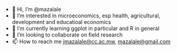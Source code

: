 - 👋 Hi, I’m @mazalale
- 👀 I’m interested in microeconomics, esp health, agricultural, development and educatioal economics
- 🌱 I’m currently learning ggplot in particular and R in general
- 💞️ I’m looking to collaborate on field research 
- 📫 How to reach me jmazalale@cc.ac.mw, mazalale@gmail.com 

<!---
mazalale/mazalale is a ✨ special ✨ repository because its `README.md` (this file) appears on your GitHub profile.
You can click the Preview link to take a look at your changes.
--->
